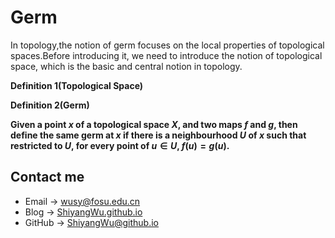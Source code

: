 # Germ

<head>
    <script src="https://cdn.mathjax.org/mathjax/latest/MathJax.js?config=TeX-AMS-MML_HTMLorMML" type="text/javascript"></script>
    <script type="text/x-mathjax-config">
        MathJax.Hub.Config({
            tex2jax: {
            skipTags: ['script', 'noscript', 'style', 'textarea', 'pre'],
            inlineMath: [['$','$']]
            }
        });
    </script>
</head>


In topology,the notion of germ focuses on the local properties of topological spaces.Before introducing it, we need to introduce the notion of topological space, which is the basic and central notion in topology.

**Definition 1(Topological Space)**


**Definition 2(Germ)**

**Given a point $x$ of a topological space $X$, and two maps $f$ and $g$, then define the same germ at $x$ if there is a neighbourhood $U$ of $x$ such that restricted to $U$, for every point of $u \in U$, $f(u) = g(u)$.**


## Contact me

* Email -> <wusy@fosu.edu.cn>
* Blog -> [ShiyangWu.github.io](https://shiyangwu.github.io/)
* GitHub -> [ShiyangWu@github.io](https://github.com/ShiyangWu/ShiyangWu.github.io/blob/master/README.md)
